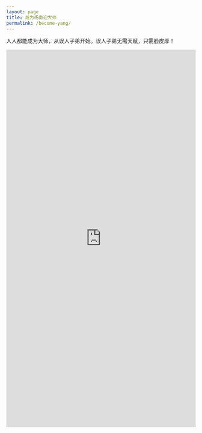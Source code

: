 ```yaml
---
layout: page
title: 成为杨南迎大师
permalink: /become-yang/
---
```


人人都能成为大师，从误人子弟开始。误人子弟无需天赋，只需脸皮厚！

<iframe frameborder="0" src="https://linearsports.org/2048" style="width:100%;height:1000px;"></iframe>
